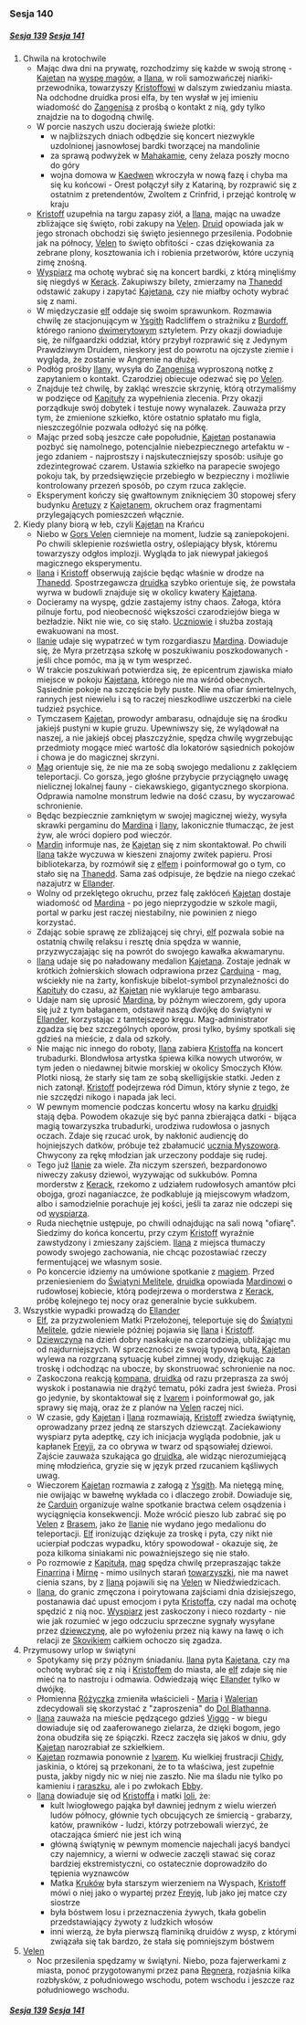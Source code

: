 ### Sesja 140
##### [Sesja 139](#sesja-139) [Sesja 141](#sesja-141)
1. Chwila na krotochwile
   - Mając dwa dni na prywatę, rozchodzimy się każde w swoją stronę - [Kajetan](#g_kajetan) na [wyspę magów](#l_wyspa_thanedd), a [Ilana](#g_ilana), w roli samozwańczej niańki-przewodnika, towarzyszy [Kristoffowi](#p_kristoff) w dalszym zwiedzaniu miasta. Na odchodne druidka prosi elfa, by ten wysłał w jej imieniu wiadomość do [Zangenisa](#p_zangenis) z prośbą o kontakt z nią, gdy tylko znajdzie na to dogodną chwilę.
   - W porcie naszych uszu docierają świeże plotki:
     - w najbliższych dniach odbędzie się koncert niezwykle uzdolnionej jasnowłosej bardki tworzącej na mandolinie
     - za sprawą podwyżek w [Mahakamie](#l_mahakam), ceny żelaza poszły mocno do góry
     - wojna domowa w [Kaedwen](#l_kaedwen) wkroczyła w nową fazę i chyba ma się ku końcowi - Orest połączył siły z Katariną, by rozprawić się z ostatnim z pretendentów, Zwoltem z Crinfrid, i przejąć kontrolę w kraju
   - [Kristoff](#p_kristoff) uzupełnia na targu zapasy ziół, a [Ilana](#g_ilana), mając na uwadze zbliżające się święto, robi zakupy na [Velen](#r_velen). [Druid](#p_kristoff) opowiada jak w jego stronach obchodzi się święto jesiennego przesilenia. Podobnie jak na północy, [Velen](#r_velen) to święto obfitości - czas dziękowania za zebrane plony, kosztowania ich i robienia przetworów, które uczynią zimę znośną.
   - [Wyspiarz](#p_kristoff) ma ochotę wybrać się na koncert bardki, z którą minęliśmy się niegdyś w [Kerack](#l_kerack). Zakupiwszy bilety, zmierzamy na [Thanedd](#l_wyspa_thanedd) odstawić zakupy i zapytać [Kajetana](#g_kajetan), czy nie miałby ochoty wybrać się z nami.
   - W międzyczasie [elf](#g_kajetan) oddaje się swoim sprawunkom. Rozmawia chwilę ze stacjonującym w [Ysgith](#l_ysgith) Radcliffem o strażniku z [Burdoff](#l_burdoff), którego raniono [dwimerytowym](#r_dwimeryt) sztyletem. Przy okazji dowiaduje się, że nilfgaardzki oddział, który przybył rozprawić się z Jedynym Prawdziwym Druidem, nieskory jest do powrotu na ojczyste ziemie i wygląda, że zostanie w Angrenie na dłużej.
   - Podłóg prośby [Ilany](#g_ilana), wysyła do [Zangenisa](#p_zangenis) wyproszoną notkę z zapytaniem o kontakt. Czarodziej obiecuje odezwać się po [Velen](#r_velen).
   - Znajduje też chwilę, by zakląć wreszcie skrzynię, którą otrzymaliśmy w podzięce od [Kapituły](#r_kapitula) za wypełnienia zlecenia. Przy okazji porządkuje swój dobytek i testuje nowy wynalazek. Zauważa przy tym, że zmienione szkiełko, które ostatnio spłatało mu figla, nieszczególnie pozwala odłożyć się na półkę.
   - Mając przed sobą jeszcze całe popołudnie, [Kajetan](#g_kajetan) postanawia pozbyć się namolnego, potencjalnie niebezpiecznego artefaktu w - jego zdaniem - najprostszy i najskuteczniejszy sposób: usiłuje go zdezintegrować czarem. Ustawia szkiełko na parapecie swojego pokoju tak, by przedsięwzięcie przebiegło w bezpieczny i możliwie kontrolowany przezeń sposób, po czym rzuca zaklęcie.
   - Eksperyment kończy się gwałtownym zniknięciem 30 stopowej sfery budynku [Aretuzy](#l_aretuza) z [Kajetanem](#g_kajetan), okruchem oraz fragmentami przylegających pomieszczeń włącznie.
2. Kiedy plany biorą w łeb, czyli [Kajetan](#g_kajetan) na Krańcu
   - Niebo w [Gors Velen](#l_gors_velen) ciemnieje na moment, ludzie są zaniepokojeni. Po chwili sklepienie rozświetla ostry, oślepiający błysk, któremu towarzyszy odgłos implozji. Wygląda to jak niewypał jakiegoś magicznego eksperymentu.
   - [Ilana](#g_ilana) i [Kristoff](#p_kristoff) obserwują zajście będąc właśnie w drodze na [Thanedd](#l_wyspa_thanedd). Spostrzegawcza [druidka](#g_ilana) szybko orientuje się, że powstała wyrwa w budowli znajduje się w okolicy kwatery [Kajetana](#g_kajetan).
   - Docieramy na wyspę, gdzie zastajemy istny chaos. Załoga, która pilnuje fortu, pod nieobecność większości czarodziejów biega w bezładzie. Nikt nie wie, co się stało. [Uczniowie](#r_ucz) i służba zostają ewakuowani na most.
   - [Ilanie](#g_ilana) udaje się wypatrzeć w tym rozgardiaszu [Mardina](#p_mardin). Dowiaduje się, że Myra przetrząsa szkołę w poszukiwaniu poszkodowanych - jeśli chce pomóc, ma ją w tym wesprzeć.
   - W trakcie poszukiwań potwierdza się, że epicentrum zjawiska miało miejsce w pokoju [Kajetana](#g_kajetan), którego nie ma wśród obecnych. Sąsiednie pokoje na szczęście były puste. Nie ma ofiar śmiertelnych, rannych jest niewielu i są to raczej nieszkodliwe uszczerbki na ciele tudzież psychice.
   - Tymczasem [Kajetan](#g_kajetan), prowodyr ambarasu, odnajduje się na środku jakiejś pustyni w kupie gruzu. Upewniwszy się, że wylądował na naszej, a nie jakiejś obcej płaszczyźnie, spędza chwilę wygrzebując przedmioty mogące mieć wartość dla lokatorów sąsiednich pokojów i chowa je do magicznej skrzyni.
   - [Mag](#g_kajetan) orientuje się, że nie ma ze sobą swojego medalionu z zaklęciem teleportacji. Co gorsza, jego głośne przybycie przyciągnęło uwagę nielicznej lokalnej fauny - ciekawskiego, gigantycznego skorpiona. Odprawia namolne monstrum ledwie na dość czasu, by wyczarować schronienie.
   - Będąc bezpiecznie zamkniętym w swojej magicznej wieży, wysyła skrawki pergaminu do [Mardina](#p_mardin) i [Ilany](#g_ilana), lakonicznie tłumacząc, że jest żyw, ale wróci dopiero pod wieczór.
   - [Mardin](#p_mardin) informuje nas, że [Kajetan](#g_kajetan) się z nim skontaktował. Po chwili [Ilana](#g_ilana) także wyczuwa w kieszeni znajomy zwitek papieru. Prosi bibliotekarza, by rozmówił się z [elfem](#g_kajetan) i poinformował go o tym, co stało się na [Thanedd](#l_wyspa_thanedd). Sama zaś odpisuje, że będzie na niego czekać nazajutrz w [Ellander](#l_ellander).
   - Wolny od przeklętego okruchu, przez falę zakłóceń [Kajetan](#g_kajetan) dostaje wiadomość od [Mardina](#p_mardin) - po jego nieprzygodzie w szkole magii, portal w parku jest raczej niestabilny, nie powinien z niego korzystać.
   - Zdając sobie sprawę ze zbliżającej się chryi, [elf](#g_kajetan) pozwala sobie na ostatnią chwilę relaksu i resztę dnia spędza w wannie, przyzwyczajając się na powrót do swojego kawałka akwamarynu.
   - [Ilana](#g_ilana) udaje się po naładowany medalion [Kajetana](#g_kajetan). Zostaje jednak w krótkich żołnierskich słowach odprawiona przez [Carduina](#p_carduin) - mag, wściekły nie na żarty, konfiskuje bibelot-symbol przynależności do [Kapituły](#r_kapitula) do czasu, aż [Kajetan](#g_kajetan) nie wyklaruje tego ambarasu.
   - Udaje nam się uprosić [Mardina](#p_mardin), by późnym wieczorem, gdy upora się już z tym bałaganem, odstawił naszą dwójkę do świątyni w [Ellander](#l_ellander), korzystając z tamtejszego kręgu. Mag-administrator zgadza się bez szczególnych oporów, prosi tylko, byśmy spotkali się gdzieś na mieście, z dala od szkoły.
   - Nie mając nic innego do roboty, [Ilana](#g_ilana) zabiera [Kristoffa](#p_kristoff) na koncert trubadurki. Blondwłosa artystka śpiewa kilka nowych utworów, w tym jeden o niedawnej bitwie morskiej w okolicy Smoczych Kłów. Plotki niosą, że starły się tam ze sobą skelligijskie statki. Jeden z nich zatonął. [Kristoff](#p_kristoff) podejrzewa ród Dimun, który słynie z tego, że nie szczędzi nikogo i napada jak leci.
   - W pewnym momencie podczas koncertu włosy na karku [druidki](#g_ilana) stają dęba. Powodem okazuje się być panna zbierająca datki - bijąca magią towarzyszka trubadurki, urodziwa rudowłosa o jasnych oczach. Zdaje się rzucać urok, by nakłonić audiencję do hojniejszych datków, próbuje też zbałamucić [ucznia Myszowora](#p_kristoff). Chwycony za rękę młodzian jak urzeczony poddaje się rudej.
   - Tego już [Ilanie](#g_ilana) za wiele. Zła niczym szerszeń, bezpardonowo niweczy zakusy dziewoi, wyzywając od sukkubów. Pomna morderstw z [Kerack](#l_kerack), rzekomo z udziałem rudowłosych amantów płci obojga, grozi naganiaczce, że podkabluje ją miejscowym władzom, albo i samodzielnie porachuje jej kości, jeśli ta zaraz nie odczepi się od [wyspiarza](#p_kristoff).
   - Ruda niechętnie ustępuje, po chwili odnajdując na sali nową "ofiarę". Siedzimy do końca koncertu, przy czym [Kristoff](#p_kristoff) wyraźnie zawstydzony i zmieszany zajściem. [Ilana](#g_ilana) z miejsca tłumaczy powody swojego zachowania, nie chcąc pozostawiać rzeczy fermentującej we własnym sosie.
   - Po koncercie idziemy na umówione spotkanie z [magiem](#p_mardin). Przed przeniesieniem do [Świątyni Melitele](#l_smelitele), [druidka](#g_ilana) opowiada [Mardinowi](#p_mardin) o rudowłosej kobiecie, którą podejrzewa o morderstwa z [Kerack](#l_kerack), próbę kolejnego tej nocy oraz generalnie bycie sukkubem.
3. Wszystkie wypadki prowadzą do [Ellander](#l_ellander)
   - [Elf](#g_kajetan), za przyzwoleniem Matki Przełożonej, teleportuje się do [Świątyni Melitele](#l_smelitele), gdzie niewiele później pojawia się [Ilana](#g_ilana) i [Kristoff](#p_kristoff).
   - [Dziewczyna](#g_ilana) na dzień dobry naskakuje na czarodzieja, ubliżając mu od najdurniejszych. W sprzeczności ze swoją typową butą, [Kajetan](#g_kajetan) wylewa na rozgrzaną sytuację kubeł zimnej wody, dziękując za troskę i odchodząc na ubocze, by skonstruować schronienie na noc.
   - Zaskoczona reakcją [kompana](#g_kajetan), [druidka](#g_ilana) od razu przeprasza za swój wyskok i postanawia nie drążyć tematu, póki zadra jest świeża. Prosi go jedynie, by skontaktował się z [Ivarem](#p_ivar) i poinformował go, jak sprawy się mają, oraz że z planów na [Velen](#r_velen) raczej nici.
   - W czasie, gdy [Kajetan](#g_kajetan) i [Ilana](#g_ilana) rozmawiają, [Kristoff](#p_kristoff) zwiedza świątynię, oprowadzany przez jedną ze starszych dziewcząt. Zaciekawiony wyspiarz pyta adeptkę, czy ich inicjacja wygląda podobnie, jak u kapłanek [Freyji](#r_freyja), za co obrywa w twarz od spąsowiałej dziewoi. Zajście zauważa szukająca go [druidka](#g_ilana), ale widząc nierozumiejącą minę młodzieńca, gryzie się w język przed rzucaniem kąśliwych uwag.
   - Wieczorem [Kajetan](#g_kajetan) rozmawia z załogą z [Ysgith](#l_ysgith). Ma nietęgą minę, nie owijając w bawełnę wykłada co i dlaczego zrobił. Dowiaduje się, że [Carduin](#p_carduin) organizuje walne spotkanie bractwa celem osądzenia i wyciągnięcia konsekwencji. Może wrócić pieszo lub zabrać się po [Velen](#r_velen) z [Brasem](#p_bras), jako że [Ilanie](#g_ilana) nie wydano jego medalionu do teleportacji. [Elf](#g_kajetan) ironizując dziękuje za troskę i pyta, czy nikt nie ucierpiał podczas wypadku, który spowodował - okazuje się, że poza kilkoma siniakami nic poważniejszego się nie stało.
   - Po rozmowie z [Kapitułą](#r_kapitula), [mag](#g_kajetan) spędza chwilę przepraszając także [Finarrina](#p_druid_finarrin) i [Mirnę](#p_mirna) - mimo usilnych starań [towarzyszki](#g_ilana), nie ma nawet cienia szans, by z [Ilaną](#g_ilana) pojawili się na [Velen](#r_velen) w Niedźwiedzicach.
   - [Ilana](#g_ilana), do granic zmęczona i poirytowana zajściami dnia dzisiejszego, postanawia dać upust emocjom i pyta [Kristoffa](#p_kristoff), czy nadal ma ochotę spędzić z nią noc. [Wyspiarz](#p_kristoff) jest zaskoczony i nieco rozdarty - nie wie jak rozumieć w jego odczuciu sprzeczne sygnały wysyłane przez [dziewczynę](#g_ilana), ale po wyłożeniu przez nią kawy na ławę o ich relacji ze [Skovikiem](#p_skovik) całkiem ochoczo się zgadza.
4. Przymusowy urlop w świątyni
   - Spotykamy się przy późnym śniadaniu. [Ilana](#g_ilana) pyta [Kajetana](#g_kajetan), czy ma ochotę wybrać się z nią i [Kristoffem](#p_kristoff) do miasta, ale [elf](#g_kajetan) zdaje się nie mieć na to nastroju i odmawia. Odwiedzają więc [Ellander](#l_ellander) tylko w dwójkę.
   - Płomienna [Różyczka](#l_rozyczka) zmieniła właścicieli - [Maria](#p_maria) i [Walerian](#p_walerian) zdecydowali się skorzystać z "zaproszenia" do [Dol Blathanna](#l_dol_blathanna).
   - [Ilana](#g_ilana) zauważa na mieście pędzącego gdzieś [Viggo](#p_viggo_regner) - w biegu dowiaduje się od zaaferowanego zielarza, że dzięki bogom, jego żona obudziła się ze śpiączki. Rzecz zaczęła się jakoś w dniu, gdy [Kajetan](#g_kajetan) narozrabiał ze szkiełkiem.
   - [Kajetan](#g_kajetan) rozmawia ponownie z [Ivarem](#p_ivar). Ku wielkiej frustracji [Chidy](#p_chida), jaskinia, o której są przekonani, że to ta właściwa, jest zupełnie pusta, jakby nigdy nic w niej nie zaszło. Nie ma śladu nie tylko po kamieniu i [raraszku](#b_raraszek), ale i po zwłokach [Ebby](#p_ebba).
   - [Ilana](#g_ilana) dowiaduje się od [Kristoffa](#p_kristoff) i matki [Ioli](#p_matka_iola), że:
     - kult lwiogłowego pająka był dawniej jednym z wielu wierzeń ludów północy, głównie tych obcujących ze śmiercią - grabarzy, katów, prawników - ludzi, którzy potrzebowali wierzyć, że otaczająca śmierć nie jest ich winą
     - główną świątynię w pewnym momencie najechali jacyś bandyci czy najemnicy, a wierni w odwecie zaczęli stawać się coraz bardziej ekstremistyczni, co ostatecznie doprowadziło do tępienia wyznawców
     - Matka [Kruków](#r_kruk) była starszym wierzeniem na Wyspach, [Kristoff](#p_kristoff) mówi o niej jako o wypartej przez [Freyję](#r_freyja), lub jako jej matce czy siostrze
     - była bóstwem losu i przeznaczenia żywych, tkała gobelin przedstawiający żywoty z ludzkich włosów
     - inni wierzą, że była pierwszą flaminiką druidów z wysp, z którymi związała się tak bardzo, że stała się pomniejszym bóstwem
5. [Velen](#r_velen)
   - Noc przesilenia spędzamy w świątyni. Niebo, poza fajerwerkami z miasta, ponoć przygotowanymi przez pana [Regnera](#p_viggo_regner), rozjaśnia kilka rozbłysków, z południowego wschodu, potem wschodu i jeszcze raz południowego wschodu.

##### [Sesja 139](#sesja-139) [Sesja 141](#sesja-141)
